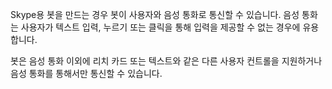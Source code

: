 Skype용 봇을 만드는 경우 봇이 사용자와 음성 통화로 통신할 수 있습니다. 음성 통화는 사용자가 텍스트 입력, 누르기 또는 클릭을 통해 입력을 제공할 수 없는 경우에 유용합니다.  

봇은 음성 통화 이외에 리치 카드 또는 텍스트와 같은 다른 사용자 컨트롤을 지원하거나 음성 통화를 통해서만 통신할 수 있습니다.